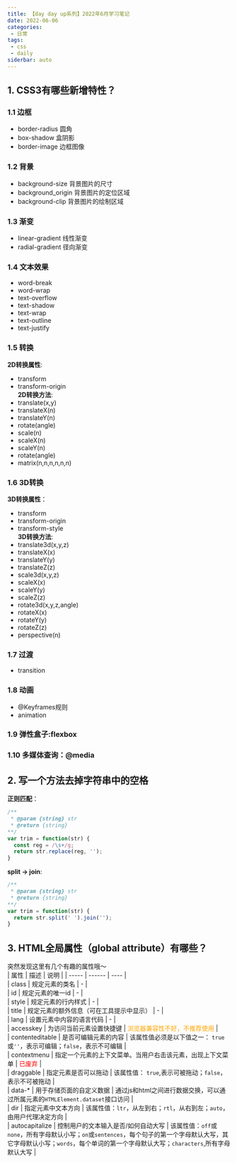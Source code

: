```yaml
---
title: 【day day up系列】2022年6月学习笔记
date: 2022-06-06
categories:
 - 日常
tags:
 - css
 - daily
siderbar: auto
---
```


## 1. CSS3有哪些新增特性？
### 1.1 边框
- border-radius 圆角  
- box-shadow 盒阴影  
- border-image 边框图像  
### 1.2 背景
- background-size 背景图片的尺寸    
- background_origin 背景图片的定位区域   
- background-clip 背景图片的绘制区域  
### 1.3 渐变 
- linear-gradient 线性渐变  
- radial-gradient 径向渐变
### 1.4 文本效果
- word-break  
- word-wrap  
- text-overflow  
- text-shadow  
- text-wrap  
- text-outline   
- text-justify  
### 1.5 转换
**2D转换属性**:    
- transform  
- transform-origin  
**2D转换方法**:  
- translate(x,y)  
- translateX(n)  
- translateY(n)  
- rotate(angle)  
- scale(n)  
- scaleX(n)  
- scaleY(n)  
- rotate(angle)  
- matrix(n,n,n,n,n,n)  
### 1.6 3D转换
**3D转换属性**：  
- transform  
- transform-origin  
- transform-style  
**3D转换方法**:  
- translate3d(x,y,z)  
- translateX(x)  
- translateY(y)  
- translateZ(z)   
- scale3d(x,y,z)  
- scaleX(x)  
- scaleY(y)  
- scaleZ(z)  
- rotate3d(x,y,z,angle)  
- rotateX(x)  
- rotateY(y)  
- rotateZ(z)  
- perspective(n)  
### 1.7 过渡
- transition
### 1.8 动画
- @Keyframes规则  
- animation  
### 1.9 弹性盒子:flexbox
### 1.10 多媒体查询：@media

## 2. 写一个方法去掉字符串中的空格
**正则匹配**：   
```js
/**
 * @param {string} str
 * @return {string}
**/ 
var trim = function(str) {
  const reg = /\s+/g;
  return str.replace(reg, '');
}
```  
**split -> join**:  
```js
/**
 * @param {string} str
 * @return {string}
**/ 
var trim = function(str) {
  return str.split(' ').join('');
}
```

## 3. HTML全局属性（global attribute）有哪些？  
突然发现这里有几个有趣的属性哦～  
| 属性 | 描述 | 说明 | 
| ----- | ------ | ---- |    
| class | 规定元素的类名 | - |   
| id | 规定元素的唯一id | - |  
| style | 规定元素的行内样式 | - |   
| title | 规定元素的额外信息（可在工具提示中显示） | - |    
| lang | 设置元素中内容的语言代码 | - |   
| accesskey | 为访问当前元素设置快捷键 | <font color="orange">浏览器兼容性不好，不推荐使用</font> |   
| contenteditable | 是否可编辑元素的内容 | 该属性值必须是以下值之一： `true`或`''`，表示可编辑；`false`，表示不可编辑 |  
| contextmenu | 指定一个元素的上下文菜单。当用户右击该元素，出现上下文菜单 | <font color="red">已废弃</font> |   
| draggable | 指定元素是否可以拖动 | 该属性值： `true`,表示可被拖动；`false`， 表示不可被拖动 |   
| data-* | 用于存储页面的自定义数据 | 通过js和html之间进行数据交换，可以通过所属元素的`HTMLElement.dataset`接口访问 |  
| dir | 指定元素中文本方向 | 该属性值：`ltr`，从左到右；`rtl`，从右到左；`auto`，由用户代理决定方向 |  
| autocapitalize | 控制用户的文本输入是否/如何自动大写 | 该属性值：`off`或`none`，所有字母默认小写；`on`或`sentences`，每个句子的第一个字母默认大写，其它字母默认小写；`words`，每个单词的第一个字母默认大写；`characters`,所有字母默认大写 |  





